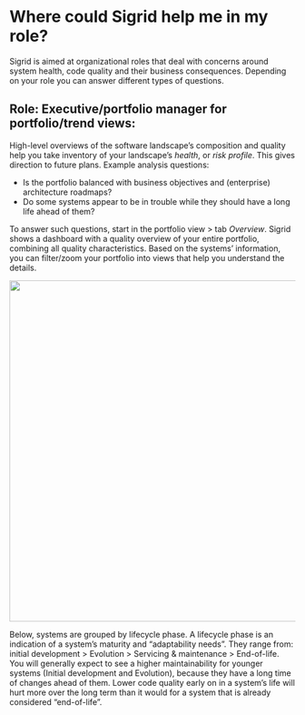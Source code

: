 # Where could Sigrid help me in my role?

Sigrid is aimed at organizational roles that deal with concerns around system health, code quality and their business consequences. Depending on your role you can answer different types of questions.

## Role: Executive/portfolio manager for portfolio/trend views: 

High-level overviews of the software landscape’s composition and quality help you take inventory of your landscape’s *health*, or *risk profile*. This gives direction to future plans. Example analysis questions:

* Is the portfolio balanced with business objectives and (enterprise) architecture roadmaps? 
* Do some systems appear to be in trouble while they should have a long life ahead of them?

To answer such questions, start in the portfolio view > tab *Overview*. Sigrid shows a dashboard with a quality overview of your entire portfolio, combining all quality characteristics. Based on the systems’ information, you can filter/zoom your portfolio into views that help you understand the details. 

<img src="../images/portfolio-systems.png" width="600" />

Below, systems are grouped by lifecycle phase. A lifecycle phase is an indication of a system’s maturity and “adaptability needs”. They range from: initial development > Evolution > Servicing & maintenance > End-of-life. You will generally expect to see a higher maintainability for younger systems (Initial development and Evolution), because they have a long time of changes ahead of them. Lower code quality early on in a system’s life will hurt more over the long term than it would for a system that is already considered “end-of-life”. 
